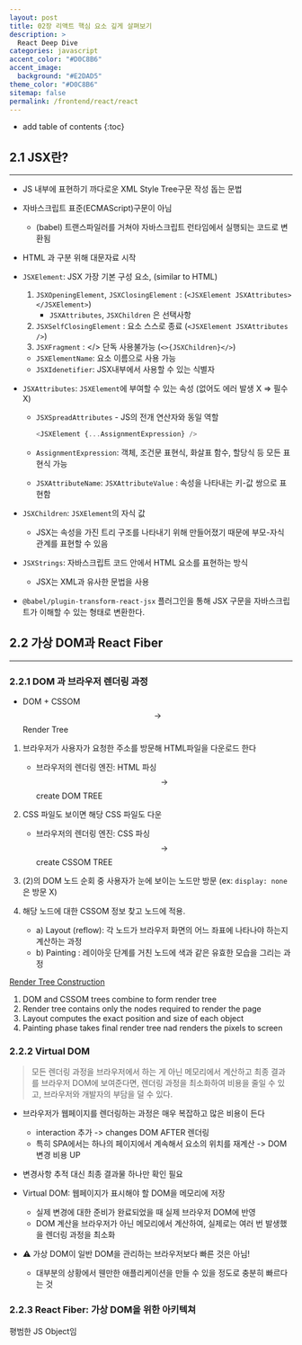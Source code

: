 ```yaml
---
layout: post
title: 02장 리액트 핵심 요소 깊게 살펴보기
description: >
  React Deep Dive
categories: javascript
accent_color: "#D0C8B6"
accent_image:
  background: "#E2DAD5"
theme_color: "#D0C8B6"
sitemap: false
permalink: /frontend/react/react
---
```


- add table of contents
  {:toc}

## 2.1 JSX란?

---

- JS 내부에 표현하기 까다로운 XML Style Tree구문 작성 돕는 문법
- 자바스크립트 표준(ECMAScript)구문이 아님

  - (babel) 트랜스파일러를 거쳐야 자바스크립트 런타임에서 실행되는 코드로 변환됨

- HTML 과 구분 위해 대문자료 시작

- `JSXElement`: JSX 가장 기본 구성 요소, (similar to HTML)

  1. `JSXOpeningElement`, `JSXClosingElement` : (`<JSXElement JSXAttributes></JSXElement>`)
     - `JSXAttributes`, `JSXChildren` 은 선택사항
  2. `JSXSelfClosingElement` : 요소 스스로 종료 (`<JSXElement JSXAttributes />`)
  3. `JSXFragment` : </> 단독 사용불가능 (`<>{JSXChildren}</>`)

  - `JSXElementName`: 요소 이름으로 사용 가능
  - `JSXIdenetifier`: JSX내부에서 사용할 수 있는 식별자

- `JSXAttributes`: `JSXElement`에 부여할 수 있는 속성 (없어도 에러 발생 X => 필수X)

  - `JSXSpreadAttributes` - JS의 전개 연산자와 동일 역할

    ```js
    <JSXElement {...AssignmentExpression} />
    ```

  - `AssignmentExpression`: 객체, 조건문 표현식, 화살표 함수, 할당식 등 모든 표현식 가능
  - `JSXAttributeName`: `JSXAttributeValue` : 속성을 나타내는 키-값 쌍으로 표현함

- `JSXChildren`: `JSXElement`의 자식 값

  - JSX는 속성을 가진 트리 구조를 나타내기 위해 만들어졌기 때문에 부모-자식 관계를 표현할 수 있음

- `JSXStrings`: 자바스크립트 코드 안에서 HTML 요소를 표현하는 방식

  - JSX는 XML과 유사한 문법을 사용

- `@babel/plugin-transform-react-jsx` 플러그인을 통해 JSX 구문을 자바스크립트가 이해할 수 있는 형태로 변환한다.

## 2.2 가상 DOM과 React Fiber

---

### 2.2.1 DOM 과 브라우저 렌더링 과정

- DOM + CSSOM $$\rightarrow$$ Render Tree

1. 브라우저가 사용자가 요청한 주소를 방문해 HTML파일을 다운로드 한다

   - 브라우저의 렌더링 엔진: HTML 파싱 $$\longrightarrow$$ create DOM TREE

2. CSS 파일도 보이면 해당 CSS 파일도 다운
   - 브라우저의 렌더링 엔진: CSS 파싱 $$\longrightarrow$$ create CSSOM TREE
3. (2)의 DOM 노드 순회 중 사용자가 눈에 보이는 노드만 방문 (ex: `display: none`은 방문 X)
4. 해당 노드에 대한 CSSOM 정보 찾고 노드에 적용.

   - a) <fontcolor>Layout (reflow)</fontcolor>: 각 노드가 브라우저 화면의 어느 좌표에 나타나야 하는지 계산하는 과정
   - b) <fontcolor>Painting</fontcolor> : 레이아웃 단계를 거친 노드에 색과 같은 유효한 모습을 그리는 과정

[Render Tree Construction](https://web.dev/articles/critical-rendering-path/render-tree-construction)

1. DOM and CSSOM trees combine to form render tree
2. Render tree contains only the nodes required to render the page
3. Layout computes the exact position and size of each object
4. Painting phase takes final render tree nad renders the pixels to screen

### 2.2.2 Virtual DOM

> 모든 렌더링 과정을 브라우저에서 하는 게 아닌 메모리에서 계산하고 최종 결과를 브라우저 DOM에 보여준다면, 렌더링 과정을 최소화하여 비용을 줄일 수 있고, 브라우저와 개발자의 부담을 덜 수 있다.

- 브라우저가 웹페이지를 렌더링하는 과정은 매우 복잡하고 많은 비용이 든다

  - interaction 추가 -> changes DOM AFTER 렌더링
  - 특히 SPA에서는 하나의 페이지에서 계속해서 요소의 위치를 재계산 -> DOM 변경 비용 UP

- 변경사항 추적 대신 최종 결과물 하나만 확인 필요

- Virtual DOM: 웹페이지가 표시해야 할 DOM을 메모리에 저장

  - 실제 변경에 대한 준비가 완료되었을 때 실제 브라우저 DOM에 반영
  - DOM 계산을 브라우저가 아닌 메모리에서 계산하여, 실제로는 여러 번 발생했을 렌더링 과정을 최소화

- ⚠️ 가상 DOM이 일반 DOM을 관리하는 브라우저보다 빠른 것은 아님!
  - 대부분의 상황에서 웬만한 애플리케이션을 만들 수 있을 정도로 충분히 빠르다는 것

### 2.2.3 React Fiber: 가상 DOM을 위한 아키텍쳐

평범한 JS Object임
